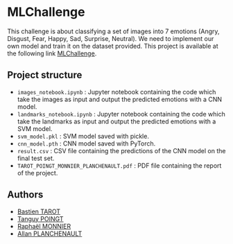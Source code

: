 # MLChallenge

This challenge is about classifying a set of images into 7 emotions (Angry, Disgust, Fear, Happy, Sad, Surprise, Neutral).
We need to implement our own model and train it on the dataset provided.
This project is available at the following link [MLChallenge](https://github.com/TARGAZ/MLChallenge).

## Project structure

- `images_notebook.ipynb` : Jupyter notebook containing the code which take the images as input and output the predicted emotions with a CNN model.
- `landmarks_notebook.ipynb` : Jupyter notebook containing the code which take the landmarks as input and output the predicted emotions with a SVM model.
- `svm_model.pkl` : SVM model saved with pickle.
- `cnn_model.pth` : CNN model saved with PyTorch.
- `result.csv` : CSV file containing the predictions of the CNN model on the final test set.
- `TAROT_POINGT_MONNIER_PLANCHENAULT.pdf` : PDF file containing the report of the project.

## Authors

- [Bastien TAROT](https://github.com/Suna24)
- [Tanguy POINGT](https://github.com/TARGAZ)
- [Raphaël MONNIER](https://github.com/RapMon789)
- [Allan PLANCHENAULT](https://github.com/AllanLegacy)
